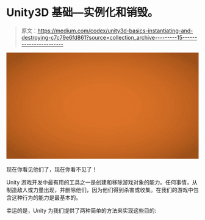 # Unity3D 基础—实例化和销毁。

> 原文：<https://medium.com/codex/unity3d-basics-instantiating-and-destroying-c7c79e6fd861?source=collection_archive---------15----------------------->

![](img/f2e5048de787334682feb9a74acfc11c.png)

现在你看见他们了，现在你看不见了！

Unity 游戏开发中最有用的工具之一是创建和移除游戏对象的能力。任何事情，从制造敌人或力量出现，并删除他们，因为他们得到杀害或收集。在我们的游戏中包含这种行为的能力是最基本的。

幸运的是，Unity 为我们提供了两种简单的方法来实现这些目的: